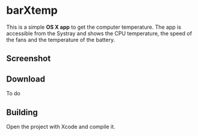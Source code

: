 # barXtemp
This is a simple **OS X app** to get the computer temperature. The app is accessible from the Systray and shows the CPU
temperature, the speed of the fans and the temperature of the battery.

## Screenshot

## Download

To do

## Building

Open the project with Xcode and compile it.
